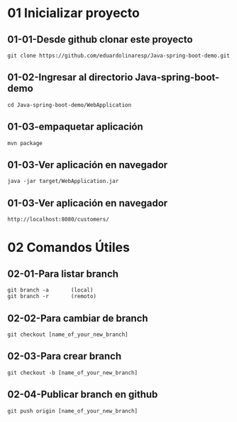 # 01 Inicializar proyecto 

##	01-01-Desde github clonar este proyecto

	git clone https://github.com/eduardolinaresp/Java-spring-boot-demo.git
	 
##	01-02-Ingresar al directorio Java-spring-boot-demo

	cd Java-spring-boot-demo/WebApplication
	
##	01-03-empaquetar aplicación 

	mvn package

##	01-03-Ver aplicación en navegador
	
	java -jar target/WebApplication.jar
	
##	01-03-Ver aplicación en navegador

	http://localhost:8080/customers/


# 02 Comandos Útiles 

##	02-01-Para listar branch

	git branch -a 	 	(local)
	git branch -r  		(remoto)

##	02-02-Para cambiar de branch

	git checkout [name_of_your_new_branch]

##	02-03-Para crear branch

	git checkout -b [name_of_your_new_branch]

##	02-04-Publicar branch en github

	git push origin [name_of_your_new_branch]





	 
 

